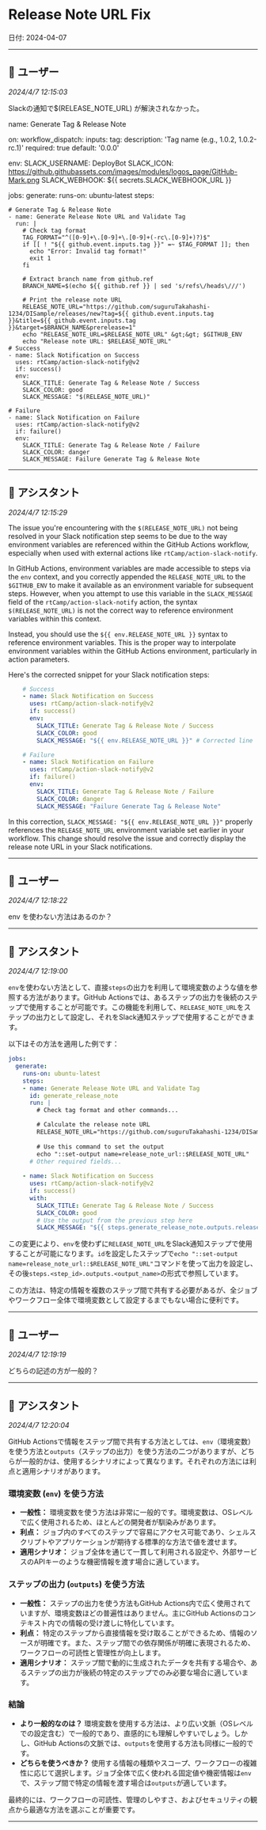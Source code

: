 # Release Note URL Fix

日付: 2024-04-07

---

## 👤 ユーザー
*2024/4/7 12:15:03*

Slackの通知で$(RELEASE_NOTE_URL) が解決されなかった。

name: Generate Tag & Release Note

on:
  workflow_dispatch:
    inputs:
      tag:
        description: 'Tag name (e.g., 1.0.2, 1.0.2-rc.1)'
        required: true
        default: '0.0.0'

env:
  SLACK_USERNAME: DeployBot
  SLACK_ICON: https://github.githubassets.com/images/modules/logos_page/GitHub-Mark.png
  SLACK_WEBHOOK: ${{ secrets.SLACK_WEBHOOK_URL }}

jobs:
  generate:
    runs-on: ubuntu-latest
    steps:

    # Generate Tag & Release Note
    - name: Generate Release Note URL and Validate Tag
      run: |
        # Check tag format
        TAG_FORMAT="^([0-9]+\.[0-9]+\.[0-9]+(-rc\.[0-9]+)?)$"
        if [[ ! "${{ github.event.inputs.tag }}" =~ $TAG_FORMAT ]]; then
          echo "Error: Invalid tag format!"
          exit 1
        fi
        
        # Extract branch name from github.ref
        BRANCH_NAME=$(echo ${{ github.ref }} | sed 's/refs\/heads\///')
        
        # Print the release note URL
        RELEASE_NOTE_URL="https://github.com/suguruTakahashi-1234/DISample/releases/new?tag=${{ github.event.inputs.tag }}&title=${{ github.event.inputs.tag }}&target=$BRANCH_NAME&prerelease=1"
        echo "RELEASE_NOTE_URL=$RELEASE_NOTE_URL" &gt;&gt; $GITHUB_ENV
        echo "Release note URL: $RELEASE_NOTE_URL"
    # Success
    - name: Slack Notification on Success
      uses: rtCamp/action-slack-notify@v2
      if: success()
      env:
        SLACK_TITLE: Generate Tag & Release Note / Success
        SLACK_COLOR: good
        SLACK_MESSAGE: "$(RELEASE_NOTE_URL)"

    # Failure
    - name: Slack Notification on Failure
      uses: rtCamp/action-slack-notify@v2
      if: failure()
      env:
        SLACK_TITLE: Generate Tag & Release Note / Failure
        SLACK_COLOR: danger
        SLACK_MESSAGE: Failure Generate Tag & Release Note

---

## 🤖 アシスタント
*2024/4/7 12:15:29*

The issue you're encountering with the `$(RELEASE_NOTE_URL)` not being resolved in your Slack notification step seems to be due to the way environment variables are referenced within the GitHub Actions workflow, especially when used with external actions like `rtCamp/action-slack-notify`.

In GitHub Actions, environment variables are made accessible to steps via the `env` context, and you correctly appended the `RELEASE_NOTE_URL` to the `$GITHUB_ENV` to make it available as an environment variable for subsequent steps. However, when you attempt to use this variable in the `SLACK_MESSAGE` field of the `rtCamp/action-slack-notify` action, the syntax `$(RELEASE_NOTE_URL)` is not the correct way to reference environment variables within this context.

Instead, you should use the `${{ env.RELEASE_NOTE_URL }}` syntax to reference environment variables. This is the proper way to interpolate environment variables within the GitHub Actions environment, particularly in action parameters.

Here's the corrected snippet for your Slack notification steps:

```yaml
    # Success
    - name: Slack Notification on Success
      uses: rtCamp/action-slack-notify@v2
      if: success()
      env:
        SLACK_TITLE: Generate Tag & Release Note / Success
        SLACK_COLOR: good
        SLACK_MESSAGE: "${{ env.RELEASE_NOTE_URL }}" # Corrected line

    # Failure
    - name: Slack Notification on Failure
      uses: rtCamp/action-slack-notify@v2
      if: failure()
      env:
        SLACK_TITLE: Generate Tag & Release Note / Failure
        SLACK_COLOR: danger
        SLACK_MESSAGE: "Failure Generate Tag & Release Note"
```

In this correction, `SLACK_MESSAGE: "${{ env.RELEASE_NOTE_URL }}"` properly references the `RELEASE_NOTE_URL` environment variable set earlier in your workflow. This change should resolve the issue and correctly display the release note URL in your Slack notifications.

---

## 👤 ユーザー
*2024/4/7 12:18:22*

env を使わない方法はあるのか？

---

## 🤖 アシスタント
*2024/4/7 12:19:00*

`env`を使わない方法として、直接`steps`の出力を利用して環境変数のような値を参照する方法があります。GitHub Actionsでは、あるステップの出力を後続のステップで使用することが可能です。この機能を利用して、`RELEASE_NOTE_URL`をステップの出力として設定し、それをSlack通知ステップで使用することができます。

以下はその方法を適用した例です：

```yaml
jobs:
  generate:
    runs-on: ubuntu-latest
    steps:
    - name: Generate Release Note URL and Validate Tag
      id: generate_release_note
      run: |
        # Check tag format and other commands...

        # Calculate the release note URL
        RELEASE_NOTE_URL="https://github.com/suguruTakahashi-1234/DISample/releases/new?tag=${{ github.event.inputs.tag }}&title=${{ github.event.inputs.tag }}&target=$BRANCH_NAME&prerelease=1"
        
        # Use this command to set the output
        echo "::set-output name=release_note_url::$RELEASE_NOTE_URL"
      # Other required fields...
      
    - name: Slack Notification on Success
      uses: rtCamp/action-slack-notify@v2
      if: success()
      with:
        SLACK_TITLE: Generate Tag & Release Note / Success
        SLACK_COLOR: good
        # Use the output from the previous step here
        SLACK_MESSAGE: "${{ steps.generate_release_note.outputs.release_note_url }}"
```

この変更により、`env`を使わずに`RELEASE_NOTE_URL`をSlack通知ステップで使用することが可能になります。`id`を設定したステップで`echo "::set-output name=release_note_url::$RELEASE_NOTE_URL"`コマンドを使って出力を設定し、その後`steps.<step_id>.outputs.<output_name>`の形式で参照しています。

この方法は、特定の情報を複数のステップ間で共有する必要があるが、全ジョブやワークフロー全体で環境変数として設定するまでもない場合に便利です。

---

## 👤 ユーザー
*2024/4/7 12:19:19*

どちらの記述の方が一般的？

---

## 🤖 アシスタント
*2024/4/7 12:20:04*

GitHub Actionsで情報をステップ間で共有する方法としては、`env`（環境変数）を使う方法と`outputs`（ステップの出力）を使う方法の二つがありますが、どちらが一般的かは、使用するシナリオによって異なります。それぞれの方法には利点と適用シナリオがあります。

### 環境変数 (`env`) を使う方法
- **一般性：** 環境変数を使う方法は非常に一般的です。環境変数は、OSレベルで広く使用されるため、ほとんどの開発者が馴染みがあります。
- **利点：** ジョブ内のすべてのステップで容易にアクセス可能であり、シェルスクリプトやアプリケーションが期待する標準的な方法で値を渡せます。
- **適用シナリオ：** ジョブ全体を通じて一貫して利用される設定や、外部サービスのAPIキーのような機密情報を渡す場合に適しています。

### ステップの出力 (`outputs`) を使う方法
- **一般性：** ステップの出力を使う方法もGitHub Actions内で広く使用されていますが、環境変数ほどの普遍性はありません。主にGitHub Actionsのコンテキスト内での情報の受け渡しに特化しています。
- **利点：** 特定のステップから直接情報を受け取ることができるため、情報のソースが明確です。また、ステップ間での依存関係が明確に表現されるため、ワークフローの可読性と管理性が向上します。
- **適用シナリオ：** ステップ間で動的に生成されたデータを共有する場合や、あるステップの出力が後続の特定のステップでのみ必要な場合に適しています。

### 結論
- **より一般的なのは？** 環境変数を使用する方法は、より広い文脈（OSレベルでの設定含む）で一般的であり、直感的にも理解しやすいでしょう。しかし、GitHub Actionsの文脈では、`outputs`を使用する方法も同様に一般的です。
- **どちらを使うべきか？** 使用する情報の種類やスコープ、ワークフローの複雑性に応じて選択します。ジョブ全体で広く使われる固定値や機密情報は`env`で、ステップ間で特定の情報を渡す場合は`outputs`が適しています。

最終的には、ワークフローの可読性、管理のしやすさ、およびセキュリティの観点から最適な方法を選ぶことが重要です。

---
